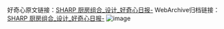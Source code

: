 好奇心原文链接：[SHARP 厨房组合_设计_好奇心日报-](https://www.qdaily.com/articles/5777.html)
WebArchive归档链接：[SHARP 厨房组合_设计_好奇心日报-](http://web.archive.org/web/20190623165449/https://www.qdaily.com/articles/5777.html)
![image](http://ww3.sinaimg.cn/large/007d5XDply1g3w95jfn4aj30u02y8anc)